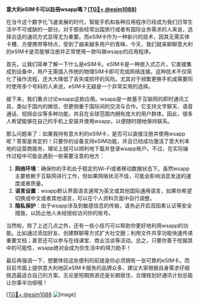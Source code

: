 **意大利eSIM卡可以註冊wsapp嗎？[[TG💪+ @esim1088](https://t.me/s/esim1088)]**

在当今这个数字化飞速发展的时代，智能手机和各种应用程序已经成为我们日常生活中不可或缺的一部分。对于那些经常出国旅行或者有国际业务需求的人来说，选择合适的通讯方式显得尤为重要。而eSIM卡作为一种新兴的技术，因其无需实体卡槽、方便携带等特点，受到了越来越多用户的青睐。今天，我们就来聊聊意大利的eSIM卡是否能够注册并正常使用一款叫做wsapp的应用程序。

首先，让我们简单了解一下什么是eSIM卡。eSIM卡是一种嵌入式芯片，它直接集成到设备中，用户无需插入传统的物理SIM卡即可完成网络连接。这种技术不仅简化了操作流程，还大大降低了丢失或损坏的风险。尤其对于频繁更换手机或需要同时使用多个号码的人来说，eSIM卡无疑是一个非常实用的选择。

接下来，我们重点讨论wsapp这款应用。wsapp是一款基于互联网的即时通讯工具，类似于国内的微信，但更侧重于国际间的交流与合作。它支持文字聊天、语音通话、视频会议等多种功能，并且在全球范围内拥有庞大的用户群体。因此，很多人希望能够在自己的手机上安装并使用wsapp，以便随时随地保持联系。

那么问题来了：如果我持有意大利的eSIM卡，是否可以直接注册并使用wsapp呢？答案是肯定的！只要你的设备支持eSIM功能，并且已经成功激活了意大利本地的运营商服务，理论上就可以顺利地下载并登录wsapp账户。不过，在实际操作过程中可能会遇到一些需要注意的地方：

1. **网络环境**：确保你的手机处于稳定的Wi-Fi或者移动数据状态下。虽然wsapp主要依赖于互联网进行工作，但如果网络状况不佳，可能会影响消息发送的速度或者质量。
2. **语言设置**：wsapp默认界面语言通常为英文或其他国际通用语言，如果你希望切换成中文或者其他语言，可以在个人资料页面中自行调整。
3. **隐私保护**：由于wsapp涉及到敏感信息的传输，请务必开启双因素认证等安全措施，以防止他人未经授权访问你的账号。

当然啦，除了上述几点之外，还有一些小技巧可以帮助你更好地利用wsapp的功能。比如通过添加好友、创建群聊等方式扩大社交圈；利用文件共享功能快速传递重要文档；甚至还可以参与在线课堂、商业洽谈等活动。总之，只要你善于挖掘其中的可能性，wsapp绝对会成为你生活中的得力助手！

最后再强调一下，想要体验这些便利的前提是你必须拥有一张可靠的eSIM卡。而目前市面上提供意大利地区eSIM卡服务的品牌众多，建议大家根据自身需求仔细挑选最适合自己的方案。无论是短期旅游还是长期居住，合理规划好通讯计划总能让你事半功倍哦！

[[TG💪+ @esim1088](https://t.me/s/esim1088) ![Image](https://i.postimg.cc/4NQfJmqS/Snipaste-2025-05-13-00-14-12.png)]